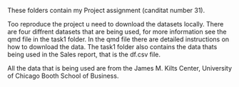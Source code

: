 These folders contain my Project assignment (canditat number 31).

Too reproduce the project u need to download the datasets locally. There are four diffrent datasets that are being used, for more information see the qmd file in the task1 folder. In the qmd file there are detailed instructions on how to download the data. The task1 folder also contains the data thats being used in the Sales report, that is the df.csv file.   

All the data that is being used are from the James M. Kilts Center, University of Chicago Booth School of Business. 
